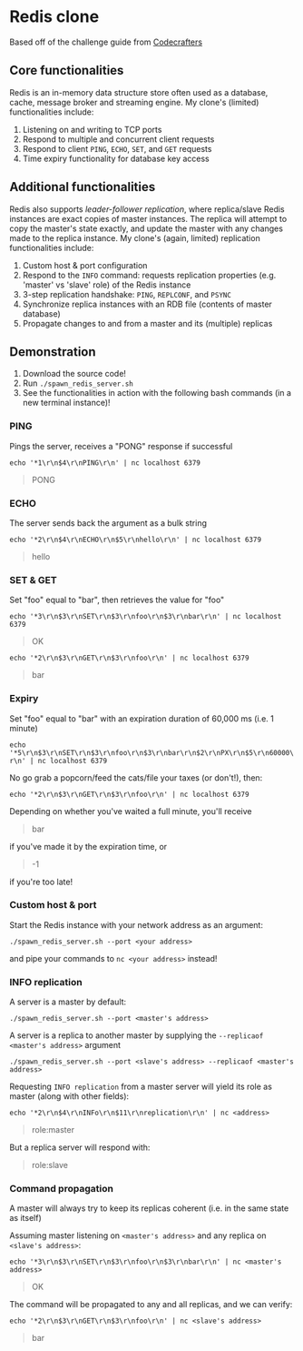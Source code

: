 # Redis clone
Based off of the challenge guide from [Codecrafters](https://app.codecrafters.io/courses/redis/introduction)

## Core functionalities
Redis is an in-memory data structure store often used as a database, cache, message broker and streaming engine. My clone's (limited) functionalities include:
1) Listening on and writing to TCP ports
2) Respond to multiple and concurrent client requests
3) Respond to client `PING`, `ECHO`, `SET`, and `GET` requests
4) Time expiry functionality for database key access 

## Additional functionalities
Redis also supports *leader-follower replication*, where replica/slave Redis instances are exact copies of master instances. The replica will attempt to copy the master's state exactly, and update the master with any changes made to the replica instance. My clone's (again, limited) replication functionalities include:
1) Custom host & port configuration
2) Respond to the `INFO` command: requests replication properties (e.g. 'master' vs 'slave' role) of the Redis instance
3) 3-step replication handshake: `PING`, `REPLCONF`, and `PSYNC`
4) Synchronize replica instances with an RDB file (contents of master database) 
5) Propagate changes to and from a master and its (multiple) replicas

## Demonstration
1) Download the source code!
2) Run `./spawn_redis_server.sh`
3) See the functionalities in action with the following bash commands (in a new terminal instance)!

### PING
Pings the server, receives a "PONG" response if successful

```echo '*1\r\n$4\r\nPING\r\n' | nc localhost 6379```

> PONG

### ECHO
The server sends back the argument as a bulk string

```echo '*2\r\n$4\r\nECHO\r\n$5\r\nhello\r\n' | nc localhost 6379```

> hello

### SET & GET
Set "foo" equal to "bar", then retrieves the value for "foo"

```echo '*3\r\n$3\r\nSET\r\n$3\r\nfoo\r\n$3\r\nbar\r\n' | nc localhost 6379```

> OK

```echo '*2\r\n$3\r\nGET\r\n$3\r\nfoo\r\n' | nc localhost 6379```

> bar

### Expiry
Set "foo" equal to "bar" with an expiration duration of 60,000 ms (i.e. 1 minute)

```echo '*5\r\n$3\r\nSET\r\n$3\r\nfoo\r\n$3\r\nbar\r\n$2\r\nPX\r\n$5\r\n60000\r\n' | nc localhost 6379```

No go grab a popcorn/feed the cats/file your taxes (or don't!), then:

```echo '*2\r\n$3\r\nGET\r\n$3\r\nfoo\r\n' | nc localhost 6379```

Depending on whether you've waited a full minute, you'll receive

> bar

if you've made it by the expiration time, or

> -1

if you're too late!

### Custom host & port
Start the Redis instance with your network address as an argument:

```./spawn_redis_server.sh --port <your address>```

and pipe your commands to `nc <your address>` instead!

### INFO replication
A server is a master by default:

```./spawn_redis_server.sh --port <master's address>```

A server is a replica to another master by supplying the `--replicaof <master's address>` argument

```./spawn_redis_server.sh --port <slave's address> --replicaof <master's address>```

Requesting `INFO replication` from a master server will yield its role as master (along with other fields):

```echo '*2\r\n$4\r\nINFo\r\n$11\r\nreplication\r\n' | nc <address>```

> role:master

But a replica server will respond with:

> role:slave

### Command propagation

A master will always try to keep its replicas coherent (i.e. in the same state as itself)

Assuming master listening on `<master's address>` and any replica on `<slave's address>`:

```echo '*3\r\n$3\r\nSET\r\n$3\r\nfoo\r\n$3\r\nbar\r\n' | nc <master's address>```

> OK

The command will be propagated to any and all replicas, and we can verify:

```echo '*2\r\n$3\r\nGET\r\n$3\r\nfoo\r\n' | nc <slave's address>```

> bar
